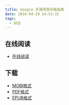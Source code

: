 ```yaml
---
title: Google 开源项目风格指南
date: 2016-04-29 14:53:15
tags:
  - 综合
---
```


## 在线阅读 ##

+ [在线阅读](http://zh-google-styleguide.readthedocs.io/en/latest/google-cpp-styleguide/contents/)

## 下载 ##

+ [MOBI格式](http://readthedocs.org/projects/zh-google-styleguide/downloads/htmlzip/latest/)
+ [PDF格式](http://readthedocs.org/projects/zh-google-styleguide/downloads/pdf/latest/)
+ [EPUB格式](http://readthedocs.org/projects/zh-google-styleguide/downloads/epub/latest/)
